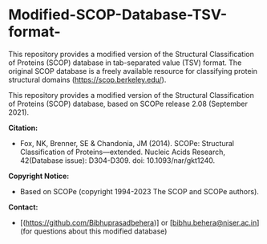 # Modified-SCOP-Database-TSV-format-
This repository provides a modified version of the Structural Classification of Proteins (SCOP) database in tab-separated value (TSV) format.  The original SCOP database is a freely available resource for classifying protein structural domains (https://scop.berkeley.edu/).


This repository provides a modified version of the Structural Classification of Proteins (SCOP) database, based on SCOPe release 2.08 (September 2021).

**Citation:**

* Fox, NK, Brenner, SE & Chandonia, JM (2014). SCOPe: Structural Classification of Proteins—extended. Nucleic Acids Research, 42(Database issue): D304-D309. doi: 10.1093/nar/gkt1240.

**Copyright Notice:**

* Based on SCOPe (copyright 1994-2023 The SCOP and SCOPe authors).

**Contact:**

* [(https://github.com/Bibhuprasadbehera)] or [bibhu.behera@niser.ac.in] (for questions about this modified database)
